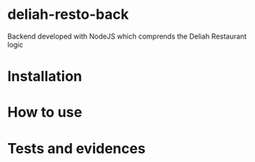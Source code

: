 # deliah-resto-back
Backend developed with NodeJS which comprends the Deliah Restaurant logic

# Installation

# How to use

# Tests and evidences

